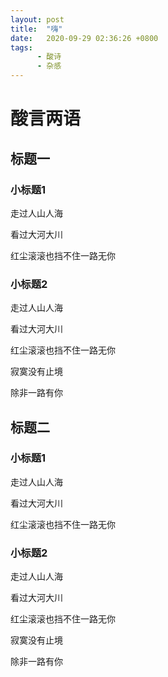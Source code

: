 ```yaml
---
layout: post
title:  "嗨"
date:   2020-09-29 02:36:26 +0800
tags:
      - 酸诗
	  - 杂感
---
```


# 酸言两语

## 标题一

### 小标题1

走过人山人海

看过大河大川

红尘滚滚也挡不住一路无你

### 小标题2

走过人山人海

看过大河大川

红尘滚滚也挡不住一路无你

寂寞没有止境

除非一路有你

## 标题二

### 小标题1

走过人山人海

看过大河大川

红尘滚滚也挡不住一路无你

### 小标题2

走过人山人海

看过大河大川

红尘滚滚也挡不住一路无你

寂寞没有止境

除非一路有你


